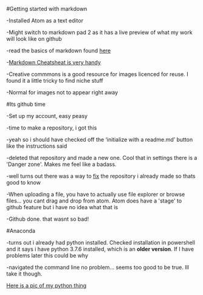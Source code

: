#Getting started with markdown

-Installed Atom as a text editor

-Might switch to markdown pad 2 as it has a live preview of what my work will look like on github
  
-read the basics of markdown found [here](https://craftingdh.netlify.app/tutorials/markdown/)

-[Markdown Cheatsheat is very handy](https://github.com/adam-p/markdown-here/wiki/Markdown-Cheatsheet#links)

-Creative commmons is a good resource for images licenced for reuse. I found it a little tricky to find niche stuff

  -Normal for images not to appear right away
  
#Its github time

-Set up my account, easy peasy

-time to make a repository, i got this

-yeah so i should have checked off the ‘initialize with a readme.md’ button like the instructions said

-deleted that repository and made a new one. Cool that in settings there is a 'Danger zone'. Makes me feel like a badass.

-well turns out there was a way to [fix](https://craftingdh.netlify.app/tutorials/github/) the repository i already made so thats good to know

-When uploading a file, you have to actually use file explorer or browse files... you cant drag and drop from atom. Atom does have a 'stage' to github feature but i have no idea what that is

-Github done. that wasnt so bad!

#Anaconda

-turns out i already had python installed. Checked installation in powershell and it says i have python 3.7.6 installed, which is an **older version**. If I have problems later this could be why

-navigated the command line no problem... seems too good to be true. Ill take it though.

[Here is a pic of my python thing](Pythonweek1.png)
